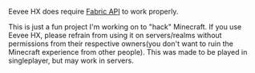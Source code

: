 Eevee HX does require [Fabric API](https://www.curseforge.com/minecraft/mc-mods/fabric-api) to work properly.

This is just a fun project I'm working on to "hack" Minecraft. If you use Eevee HX, please refrain from using it on servers/realms without permissions from their respective owners(you don't want to ruin the Minecraft experience from other people). This was made to be played in singleplayer, but may work in servers.

